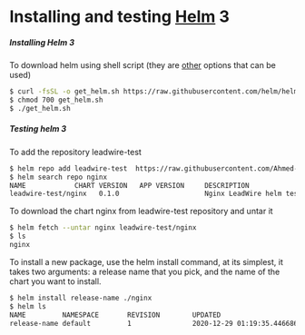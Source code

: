 # Installing and testing [Helm](https://helm.sh/docs/intro/install/) 3



##### Installing Helm 3

To download helm using shell script (they are [other](https://helm.sh/docs/intro/install/) options that can be used)

```bash
$ curl -fsSL -o get_helm.sh https://raw.githubusercontent.com/helm/helm/master/scripts/get-helm-3
$ chmod 700 get_helm.sh
$ ./get_helm.sh
```

##### Testing helm 3

To add the repository leadwire-test 

```bash
$ helm repo add leadwire-test  https://raw.githubusercontent.com/Ahmed-Amine-Soltani/markdown-language-demo/master
$ helm search repo nginx
NAME            CHART VERSION   APP VERSION     DESCRIPTION                                     
leadwire-test/nginx   0.1.0                     Nginx LeadWire helm test
```

To download the chart nginx from leadwire-test repository and untar it

```bash
$ helm fetch --untar nginx leadwire-test/nginx
$ ls
nginx
```

To install a new package, use the helm install command, at its simplest, it takes two arguments: a release name that you pick, and the name of the chart you want to install.

```bash
$ helm install release-name ./nginx
$ helm ls 
NAME         NAMESPACE       REVISION        UPDATED                                   STATUS          CHART           APP VERSION
release-name default         1               2020-12-29 01:19:35.446686171 +0100 CET   deployed        nginx-0.1.0       
```

